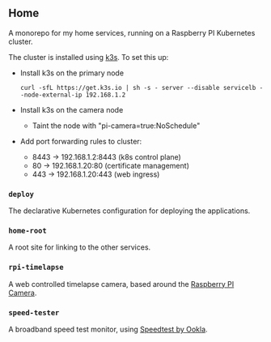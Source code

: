 ## Home

A monorepo for my home services, running on a Raspberry PI Kubernetes
cluster.

The cluster is installed using [k3s](https://k3s.io/). To set this up:

- Install k3s on the primary node

  ```
  curl -sfL https://get.k3s.io | sh -s - server --disable servicelb --node-external-ip 192.168.1.2
  ```

- Install k3s on the camera node

  - Taint the node with "pi-camera=true:NoSchedule"

- Add port forwarding rules to cluster:
  - 8443 -> 192.168.1.2:8443 (k8s control plane)
  - 80 -> 192.168.1.20:80 (certificate management)
  - 443 -> 192.168.1.20:443 (web ingress)

### `deploy`

The declarative Kubernetes configuration for deploying the applications.

### `home-root`

A root site for linking to the other services.

### `rpi-timelapse`

A web controlled timelapse camera, based around the [Raspberry PI Camera].

### `speed-tester`

A broadband speed test monitor, using [Speedtest by Ookla].

[raspberry pi camera]: https://www.raspberrypi.org/products/camera-module-v2/
[speedtest by ookla]: https://www.speedtest.net/
